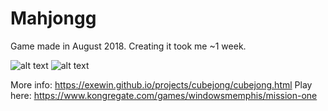 # Mahjongg

Game made in August 2018. Creating it took me ~1 week.

![alt text](https://github.com/exewin/Mahjongg/blob/master/2.png)
![alt text](https://github.com/exewin/Mahjongg/blob/master/4.png)

More info: https://exewin.github.io/projects/cubejong/cubejong.html
Play here: https://www.kongregate.com/games/windowsmemphis/mission-one